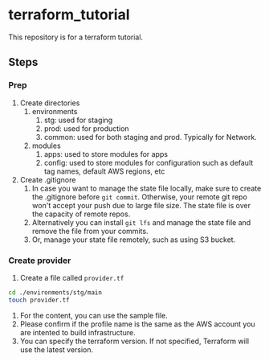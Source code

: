 # terraform_tutorial
This repository is for a terraform tutorial.


## Steps
### Prep
1. Create directories
   1. environments
      1. stg: used for staging
      2. prod: used for production
      3. common: used for both staging and prod. Typically for Network.
   2. modules
      1. apps: used to store modules for apps
      2. config: used to store modules for configuration such as default tag names, default AWS regions, etc
2. Create .gitignore
   1. In case you want to manage the state file locally, make sure to create the .gitignore before `git commit`. Otherwise, your remote git repo won't accept your push due to large file size. The state file is over the capacity of remote repos. 
   2. Alternatively you can install `git lfs` and manage the state file and remove the file from your commits.
   3. Or, manage your state file remotely, such as using S3 bucket.

### Create provider

1. Create a file called `provider.tf` 

```sh
cd ./environments/stg/main
touch provider.tf
```
1. For the content, you can use the sample file.
2. Please confirm if the profile name is the same as the AWS account you are intented to build infrastructure.
3. You can specify the terraform version. If not specified, Terraform will use the latest version.


